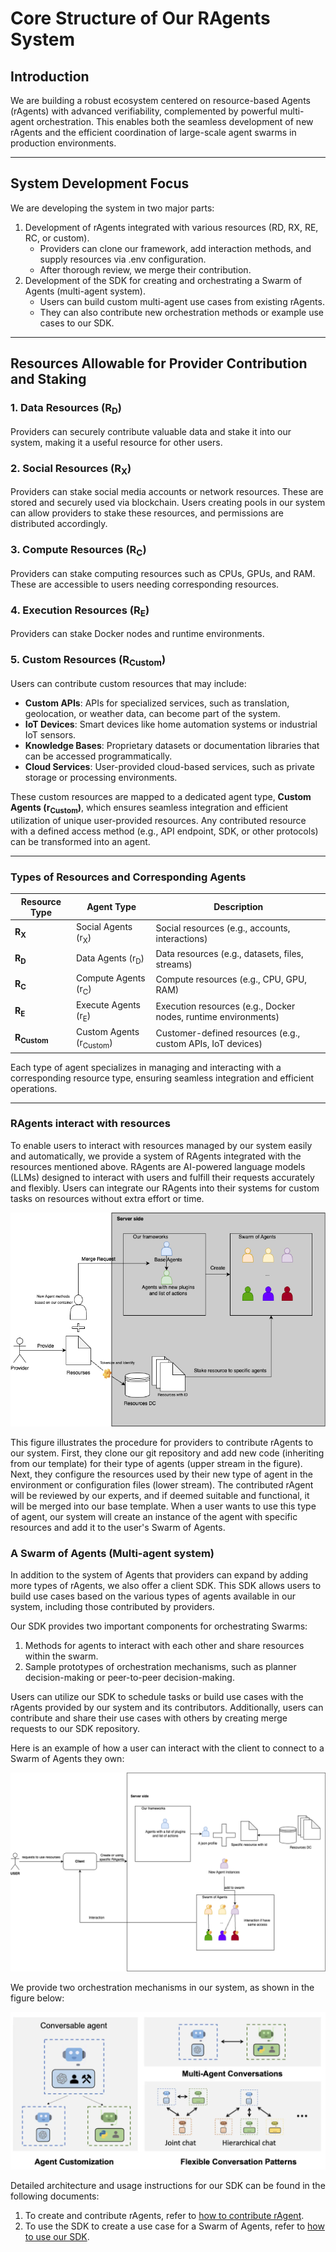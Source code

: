# Core Structure of Our RAgents System

## Introduction
We are building a robust ecosystem centered on resource-based Agents (rAgents) with advanced verifiability, complemented by powerful multi-agent orchestration. This enables both the seamless development of new rAgents and the efficient coordination of large-scale agent swarms in production environments.

---

## System Development Focus
We are developing the system in two major parts:
1. Development of rAgents integrated with various resources (RD, RX, RE, RC, or custom). 
   - Providers can clone our framework, add interaction methods, and supply resources via .env configuration. 
   - After thorough review, we merge their contribution.
2. Development of the SDK for creating and orchestrating a Swarm of Agents (multi-agent system). 
   - Users can build custom multi-agent use cases from existing rAgents. 
   - They can also contribute new orchestration methods or example use cases to our SDK.

---

## Resources Allowable for Provider Contribution and Staking

### **1. Data Resources (R<sub>D</sub>)**
Providers can securely contribute valuable data and stake it into our system, making it a useful resource for other users.

### **2. Social Resources (R<sub>X</sub>)**
Providers can stake social media accounts or network resources. These are stored and securely used via blockchain. Users creating pools in our system can allow providers to stake these resources, and permissions are distributed accordingly.

### **3. Compute Resources (R<sub>C</sub>)**
Providers can stake computing resources such as CPUs, GPUs, and RAM. These are accessible to users needing corresponding resources.

### **4. Execution Resources (R<sub>E</sub>)**
Providers can stake Docker nodes and runtime environments.

### **5. Custom Resources (R<sub>Custom</sub>)**
Users can contribute custom resources that may include:

- **Custom APIs**: APIs for specialized services, such as translation, geolocation, or weather data, can become part of the system.
- **IoT Devices**: Smart devices like home automation systems or industrial IoT sensors.
- **Knowledge Bases**: Proprietary datasets or documentation libraries that can be accessed programmatically.
- **Cloud Services**: User-provided cloud-based services, such as private storage or processing environments.

These custom resources are mapped to a dedicated agent type, **Custom Agents (r<sub>Custom</sub>)**, which ensures seamless integration and efficient utilization of unique user-provided resources. Any contributed resource with a defined access method (e.g., API endpoint, SDK, or other protocols) can be transformed into an agent.

---
### Types of Resources and Corresponding Agents

| **Resource Type**       | **Agent Type**                 | **Description**                                                  |
|--------------------------|-------------------------------|------------------------------------------------------------------|
| **R<sub>X</sub>**       | Social Agents (r<sub>X</sub>)  | Social resources (e.g., accounts, interactions)                 |
| **R<sub>D</sub>**       | Data Agents (r<sub>D</sub>)    | Data resources (e.g., datasets, files, streams)                 |
| **R<sub>C</sub>**       | Compute Agents (r<sub>C</sub>) | Compute resources (e.g., CPU, GPU, RAM)                         |
| **R<sub>E</sub>**       | Execute Agents (r<sub>E</sub>) | Execution resources (e.g., Docker nodes, runtime environments)  |
| **R<sub>Custom</sub>**  | Custom Agents (r<sub>Custom</sub>) | Customer-defined resources (e.g., custom APIs, IoT devices)      |

Each type of agent specializes in managing and interacting with a corresponding resource type, ensuring seamless integration and efficient operations.

---
### RAgents interact with resources

To enable users to interact with resources managed by our system easily and automatically, we provide a system of RAgents integrated with the resources mentioned above. RAgents are AI-powered language models (LLMs) designed to interact with users and fulfill their requests accurately and flexibly. Users can integrate our RAgents into their systems for custom tasks on resources without extra effort or time.

![RAgent interact with resource](image/Agent_interact_Resources.png)

This figure illustrates the procedure for providers to contribute rAgents to our system. First, they clone our git repository and add new code (inheriting from our template) for their type of agents (upper stream in the figure). Next, they configure the resources used by their new type of agent in the environment or configuration files (lower stream). The contributed rAgent will be reviewed by our experts, and if deemed suitable and functional, it will be merged into our base template. When a user wants to use this type of agent, our system will create an instance of the agent with specific resources and add it to the user's Swarm of Agents.

### A Swarm of Agents (Multi-agent system)

In addition to the system of Agents that providers can expand by adding more types of rAgents, we also offer a client SDK. This SDK allows users to build use cases based on the various types of agents available in our system, including those contributed by providers.

Our SDK provides two important components for orchestrating Swarms:

1. Methods for agents to interact with each other and share resources within the swarm.
2. Sample prototypes of orchestration mechanisms, such as planner decision-making or peer-to-peer decision-making.

Users can utilize our SDK to schedule tasks or build use cases with the rAgents provided by our system and its contributors. Additionally, users can contribute and share their use cases with others by creating merge requests to our SDK repository.

Here is an example of how a user can interact with the client to connect to a Swarm of Agents they own:

![Swarm of agent](image/SwarmSDK.png)

We provide two orchestration mechanisms in our system, as shown in the figure below:

![orchestration](image/orchestration.png)

Detailed architecture and usage instructions for our SDK can be found in the following documents:
1. To create and contribute rAgents, refer to [how to contribute rAgent](plan.MD).
2. To use the SDK to create a use case for a Swarm of Agents, refer to [how to use our SDK](SwarmSDK.png).
